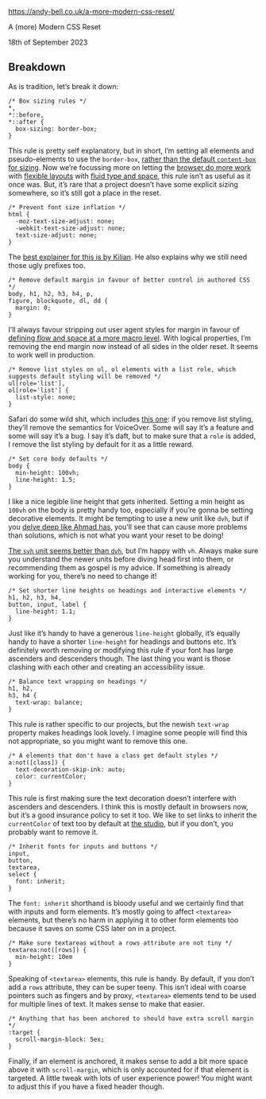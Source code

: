 https://andy-bell.co.uk/a-more-modern-css-reset/

A (more) Modern CSS Reset

18th of September 2023

Breakdown
---------

As is tradition, let’s break it down:

    /* Box sizing rules */
    *,
    *::before,
    *::after {
      box-sizing: border-box;
    }

This rule is pretty self explanatory, but in short, I’m setting all elements and pseudo-elements to use the `border-box`, [rather than the default `content-box` for sizing](https://web.dev/learn/css/box-model/). Now we’re focussing more on letting the [browser do more work](https://buildexcellentwebsit.es/) with [flexible layouts](https://every-layout.dev/) with [fluid type and space](https://utopia.fyi/), this rule isn’t as useful as it once was. But, it’s rare that a project doesn’t have some explicit sizing somewhere, so it’s still got a place in the reset.

    /* Prevent font size inflation */
    html {
      -moz-text-size-adjust: none;
      -webkit-text-size-adjust: none;
      text-size-adjust: none;
    }

The [best explainer for this is by Kilian](https://kilianvalkhof.com/2022/css-html/your-css-reset-needs-text-size-adjust-probably/). He also explains why we still need those ugly prefixes too.

    /* Remove default margin in favour of better control in authored CSS */
    body, h1, h2, h3, h4, p,
    figure, blockquote, dl, dd {
      margin: 0;
    }

I’ll always favour stripping out user agent styles for margin in favour of [defining flow and space at a more macro level](https://andy-bell.co.uk/my-favourite-3-lines-of-css/). With logical properties, I’m removing the end margin now instead of all sides in the older reset. It seems to work well in production.

    /* Remove list styles on ul, ol elements with a list role, which suggests default styling will be removed */
    ul[role='list'],
    ol[role='list'] {
      list-style: none;
    }

Safari do some wild shit, which includes [this one](https://bugs.webkit.org/show_bug.cgi?id=170179): if you remove list styling, they’ll remove the semantics for VoiceOver. Some will say it’s a feature and some will say it’s a bug. I say it’s daft, but to make sure that a `role` is added, I remove the list styling by default for it as a little reward.

    /* Set core body defaults */
    body {
      min-height: 100vh;
      line-height: 1.5;
    }

I like a nice legible line height that gets inherited. Setting a min height as `100vh` on the body is pretty handy too, especially if you’re gonna be setting decorative elements. It might be tempting to use a new unit like `dvh`, but if you [delve deep like Ahmad has](https://ishadeed.com/article/new-viewport-units/#:~:text=Be%20careful%20with%20the%20dvh,is%20scrolling%20up%20or%20down.), you’ll see that can cause more problems than solutions, which is not what you want your reset to be doing!

[The `svh` unit seems better than `dvh`](https://mastodon.social/@simevidas/111088262361593466), but I’m happy with `vh`. Always make sure you understand the newer units before diving head first into them, or recommending them as gospel is my advice. If something is already working for you, there’s no need to change it!

    /* Set shorter line heights on headings and interactive elements */
    h1, h2, h3, h4,
    button, input, label {
      line-height: 1.1;
    }

Just like it’s handy to have a generous `line-height` globally, it’s equally handy to have a shorter `line-height` for headings and buttons etc. It’s definitely worth removing or modifying this rule if your font has large ascenders and descenders though. The last thing you want is those clashing with each other and creating an accessibility issue.

    /* Balance text wrapping on headings */
    h1, h2,
    h3, h4 {
      text-wrap: balance;
    }

This rule is rather specific to our projects, but the newish `text-wrap` property makes headings look lovely. I imagine some people will find this not appropriate, so you might want to remove this one.

    /* A elements that don't have a class get default styles */
    a:not([class]) {
      text-decoration-skip-ink: auto;
      color: currentColor;
    }

This rule is first making sure the text decoration doesn’t interfere with ascenders and descenders. I think this is mostly default in browsers now, but it’s a good insurance policy to set it too. We like to set links to inherit the `currentColor` of text too by default at [the studio](https://set.studio/), but if you don’t, you probably want to remove it.

    /* Inherit fonts for inputs and buttons */
    input,
    button,
    textarea,
    select {
      font: inherit;
    }

The `font: inherit` shorthand is bloody useful and we certainly find that with inputs and form elements. It’s mostly going to affect `<textarea>` elements, but there’s no harm in applying it to other form elements too because it saves on some CSS later on in a project.

    /* Make sure textareas without a rows attribute are not tiny */
    textarea:not([rows]) {
      min-height: 10em
    }

Speaking of `<textarea>` elements, this rule is handy. By default, if you don’t add a `rows` attribute, they can be super teeny. This isn’t ideal with coarse pointers such as fingers and by proxy, `<textarea>` elements tend to be used for multiple lines of text. It makes sense to make that easier.

    /* Anything that has been anchored to should have extra scroll margin */
    :target {
      scroll-margin-block: 5ex;
    }

Finally, if an element is anchored, it makes sense to add a bit more space above it with `scroll-margin`, which is only accounted for if that element is targeted. A little tweak with lots of user experience power! You might want to adjust this if you have a fixed header though.

